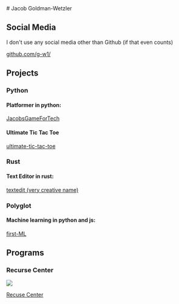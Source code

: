 <head>
	<link rel="stylesheet" type="text/css" href="index.css">
	<link rel="stylesheet" href="https://cdn.jsdelivr.net/npm/a17t@latest/dist/a17t.css">
	<title>Jacob Goldman-Wetzler</title>
</head>
# Jacob Goldman-Wetzler

## Social Media

I don't use any social media other than Github (if that even counts)

[github.com/g-w1/](https://github.com/g-w1)

## Projects

### Python

#### Platformer in python:

[JacobsGameForTech](https://github.com/g-w1/JacobsGameForTech)

#### Ultimate Tic Tac Toe

[ultimate-tic-tac-toe](https://github.com/g-w1/ultimate-tic-tac-toe)

### Rust

#### Text Editor in rust:

[textedit (very creative name)](https://github.com/g-w1/textedit)

### Polyglot

#### Machine learning in python and js:

[first-ML](g-w1.github.io)

## Programs

### Recurse Center

![](https://duckduckgo.com/i/5cb73994.png)

[Recuse Center](https://recurse.com)
